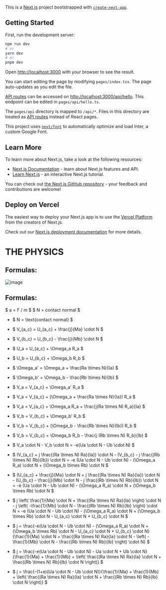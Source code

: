 This is a [Next.js](https://nextjs.org/) project bootstrapped with [`create-next-app`](https://github.com/vercel/next.js/tree/canary/packages/create-next-app).

## Getting Started

First, run the development server:

```bash
npm run dev
# or
yarn dev
# or
pnpm dev
```

Open [http://localhost:3000](http://localhost:3000) with your browser to see the result.

You can start editing the page by modifying `pages/index.tsx`. The page auto-updates as you edit the file.

[API routes](https://nextjs.org/docs/api-routes/introduction) can be accessed on [http://localhost:3000/api/hello](http://localhost:3000/api/hello). This endpoint can be edited in `pages/api/hello.ts`.

The `pages/api` directory is mapped to `/api/*`. Files in this directory are treated as [API routes](https://nextjs.org/docs/api-routes/introduction) instead of React pages.

This project uses [`next/font`](https://nextjs.org/docs/basic-features/font-optimization) to automatically optimize and load Inter, a custom Google Font.

## Learn More

To learn more about Next.js, take a look at the following resources:

- [Next.js Documentation](https://nextjs.org/docs) - learn about Next.js features and API.
- [Learn Next.js](https://nextjs.org/learn) - an interactive Next.js tutorial.

You can check out [the Next.js GitHub repository](https://github.com/vercel/next.js/) - your feedback and contributions are welcome!

## Deploy on Vercel

The easiest way to deploy your Next.js app is to use the [Vercel Platform](https://vercel.com/new?utm_medium=default-template&filter=next.js&utm_source=create-next-app&utm_campaign=create-next-app-readme) from the creators of Next.js.

Check out our [Next.js deployment documentation](https://nextjs.org/docs/deployment) for more details.




# THE PHYSICS

## Formulas:

![image](https://github.com/kingofdelphi/bicycle/assets/6021498/e4bae902-e83d-41b5-bec3-c9c4ef21e5a6)

## Formulas:
$ a = F / m $
$ N = contact normal $

- $ N = \text{contact normal} $

- $ V_{a_c} = U_{a_c} + \frac{j}{Ma} \cdot N $

- $ V_{b_c} = U_{b_c} - \frac{j}{Mb} \cdot N $

- $ U_a = U_{a_c} + \Omega_a R_a $

- $ U_b = U_{b_c} + \Omega_b R_b $

- $ \Omega_a' = \Omega_a + \frac{Ra \times N}{Ia} $

- $ \Omega_b' = \Omega_b - \frac{Rb \times N}{Ib} $

- $ V_a = V_{a_c} + \Omega_a' R_a $

- $ V_a = V_{a_c} + (\Omega_a + \frac{Ra \times N}{Ia}) R_a $

- $ V_a = V_{a_c} + \Omega_a R_a + \frac{j(Ra \times N) R_a}{Ia} $

- $ V_b = V_{b_c} + \Omega_b' R_b $

- $ V_b = V_{b_c} + (\Omega_b - \frac{Rb \times N}{Ib}) R_b $

- $ V_b = V_{b_c} + \Omega_b R_b - \frac{j (Rb \times N) R_b}{Ib} $

- $ V_a \cdot N - V_b \cdot N = -e(Ua \cdot N - Ub \cdot N) $

- $ (V_{a_c} + j \frac{(Ra \times N) Ra}{Ia}) \cdot N - (V_{b_c} - j \frac{(Rb \times N) Rb}{Ib}) \cdot N = -e (Ua \cdot N - Ub \cdot N) - (\Omega_a R_a) \cdot N + (\Omega_b \times Rb) \cdot N $

- $ (U_{a_c} + \frac{j}{Ma} \cdot N + j \frac{(Ra \times N) Ra}{Ia}) \cdot N - (U_{b_c} - \frac{j}{Mb} \cdot N - j \frac{(Rb \times N) Rb}{Ib}) \cdot N = -e (Ua \cdot N - Ub \cdot N) - (\Omega_a R_a) \cdot N + (\Omega_b \times Rb) \cdot N $

- $ j \left( \frac{1}{Ma} \cdot N + \frac{(Ra \times N) Ra}{Ia} \right) \cdot N - j \left( -\frac{1}{Mb} \cdot N - \frac{(Rb \times N) Rb}{Ib} \right) \cdot N = -e (Ua \cdot N - Ub \cdot N) - (\Omega_a R_a) \cdot N + (\Omega_b \times Rb) \cdot N - U_{a_c} \cdot N + U_{b_c} \cdot N $

- $ j = \frac{-e(Ua \cdot N - Ub \cdot N) - (\Omega_a R_a) \cdot N + (\Omega_b \times Rb) \cdot N - U_{a_c} \cdot N + U_{b_c} \cdot N}{\frac{1}{Ma} \cdot N + \frac{(Ra \times N) Ra}{Ia} \cdot N - \left( -\frac{1}{Mb} \cdot N - \frac{(Rb \times N) Rb}{Ib} \right) \cdot N} $

- $ j = \frac{-e(Ua \cdot N - Ub \cdot N) - Ua \cdot N + Ub \cdot N}{\frac{1}{Ma} + \frac{1}{Mb} + \left( \frac{(Ra \times N) Ra}{Ia} \cdot N + \frac{(Rb \times N) Rb}{Ib} \cdot N \right)} $

- $ j = \frac{-(1+e)(Ua \cdot N - Ub \cdot N)}{\frac{1}{Ma} + \frac{1}{Mb} + \left( \frac{(Ra \times N) Ra}{Ia} \cdot N + \frac{(Rb \times N) Rb}{Ib} \cdot N \right)} $


